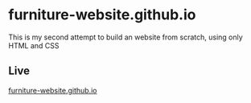 # furniture-website.github.io
This is my second attempt to build an website from scratch, using only HTML and CSS

## Live
[furniture-website.github.io](https://furniture-website.github.io)
